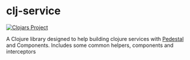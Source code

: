 # clj-service

[![Clojars Project](https://img.shields.io/clojars/v/leoiacovini/clj-service.svg)](https://clojars.org/leoiacovini/clj-service)

A Clojure library designed to help building clojure services with [Pedestal](https://pedestal.io) and Components. 
Includes some common helpers, components and interceptors

